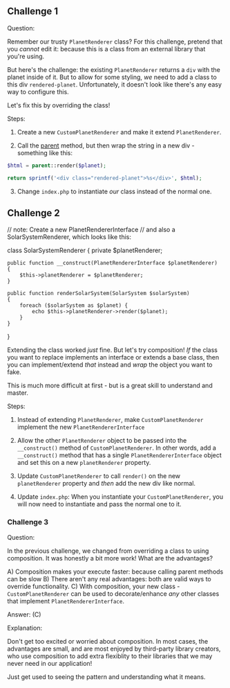 ## Challenge 1

Question:

Remember our trusty `PlanetRenderer` class? For this challenge,
pretend that you *cannot* edit it: because this is a class
from an external library that you're using.

But here's the challenge: the existing `PlanetRenderer` returns
a `div` with the planet inside of it. But to allow for some
styling, *we* need to add a class to this div `rendered-planet`.
Unfortunately, it doesn't look like there's any easy way to
configure this.

Let's fix this by overriding the class!

Steps:

1) Create a new `CustomPlanetRenderer` and make it extend
`PlanetRenderer`.

2) Call the [parent](http://knpuniversity.com/screencast/oo-ep3/parent)
method, but then wrap the string in a new div - something like this:

```php
$html = parent::render($planet);

return sprintf('<div class="rendered-planet">%s</div>', $html);
```

3) Change `index.php` to instantiate *our* class instead of the
normal one.

## Challenge 2

// note: Create a new PlanetRendererInterface
// and also a SolarSystemRenderer, which looks like this:

class SolarSystemRenderer
{
    private $planetRenderer;

    public function __construct(PlanetRendererInterface $planetRenderer)
    {
        $this->planetRenderer = $planetRenderer;
    }

    public function renderSolarSystem(SolarSystem $solarSystem)
    {
        foreach ($solarSystem as $planet) {
            echo $this->planetRenderer->render($planet);
        }
    }
}

Extending the class worked *just* fine. But let's try composition!
*If* the class you want to replace implements an interface or extends
a base class, then you can implement/extend *that* instead and
*wrap* the object you want to fake.

This is much more difficult at first - but is a great skill to
understand and master.

Steps:

1) Instead of extending `PlanetRenderer`, make `CustomPlanetRenderer`
implement the new `PlanetRendererInterface`

2) Allow the other `PlanetRenderer` object to be passed into
the `__construct()` method of `CustomPlanetRenderer`. In other
words, add a `__construct()` method that has a single `PlanetRendererInterface`
object and set this on a new `planetRenderer` property.

3) Update `CustomPlanetRenderer` to call `render()` on the new
`planetRenderer` property and *then* add the new div like normal.

4) Update `index.php`: When you instantiate your
`CustomPlanetRenderer`, you will now need to instantiate and
pass the normal one to it.

### Challenge 3

Question:

In the previous challenge, we changed from overriding a class
to using composition. It was honestly a bit more work! What
are the advantages?

A) Composition makes your execute faster: because calling
parent methods can be slow
B) There aren't any real advantages: both are valid ways
to override functionality.
C) With composition, your new class - `CustomPlanetRenderer`
can be used to decorate/enhance *any* other classes that
implement `PlanetRendererInterface`.

Answer: (C)

Explanation:

Don't get too excited or worried about composition. In most
cases, the advantages are small, and are most enjoyed by
third-party library creators, who use composition to add
extra flexiblity to their libraries that we may never need
in our application!

Just get used to seeing the pattern and understanding what
it means.
